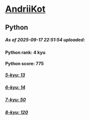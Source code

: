 # [AndriiKot](https://www.codewars.com/users/AndriiKot) 
## Python

##### As of 2025-09-17 22:51:54 uploaded:

#### Python rank: 4 kyu

#### Python score: 775

##### [5-kyu: 13](https://github.com/AndriiKot/Python__CodeWars/tree/main/kyu-5)

##### [6-kyu: 14](https://github.com/AndriiKot/Python__CodeWars/tree/main/kyu-6)

##### [7-kyu: 50](https://github.com/AndriiKot/Python__CodeWars/tree/main/kyu-7)

##### [8-kyu: 120](https://github.com/AndriiKot/Python__CodeWars/tree/main/kyu-8)

